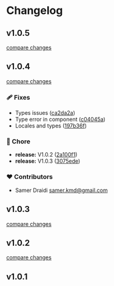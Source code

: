 # Changelog


## v1.0.5

[compare changes](https://github.com/skmd87/vuetify-confirm/compare/v1.0.4...v1.0.5)

## v1.0.4

[compare changes](https://github.com/skmd87/vuetify-confirm/compare/v1.0.1...v1.0.4)

### 🩹 Fixes

- Types issues ([ca2da2a](https://github.com/skmd87/vuetify-confirm/commit/ca2da2a))
- Type error in component ([c04045a](https://github.com/skmd87/vuetify-confirm/commit/c04045a))
- Locales and types ([197b36f](https://github.com/skmd87/vuetify-confirm/commit/197b36f))

### 🏡 Chore

- **release:** V1.0.2 ([2a100f1](https://github.com/skmd87/vuetify-confirm/commit/2a100f1))
- **release:** V1.0.3 ([3075ede](https://github.com/skmd87/vuetify-confirm/commit/3075ede))

### ❤️ Contributors

- Samer Draidi <samer.kmd@gmail.com>

## v1.0.3

[compare changes](https://github.com/skmd87/vuetify-confirm/compare/v1.0.2...v1.0.3)

## v1.0.2

[compare changes](https://github.com/skmd87/vuetify-confirm/compare/v1.0.1...v1.0.2)

## v1.0.1

